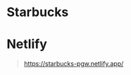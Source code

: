 # Starbucks

# Netlify

> <a href="https://starbucks-pgw.netlify.app/">https://starbucks-pgw.netlify.app/</a>


